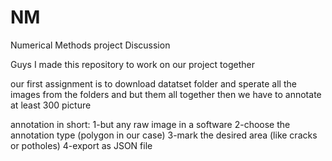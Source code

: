 # NM
Numerical Methods project Discussion 

Guys I made this repository to work on our project together

our first assignment is to download datatset folder and sperate all the images from the folders and but them all together
then we have to annotate at least 300 picture 

annotation in short: 
1-but any raw image in a software
2-choose the annotation type (polygon in our case)
3-mark the desired area (like cracks or potholes)
4-export as JSON file

